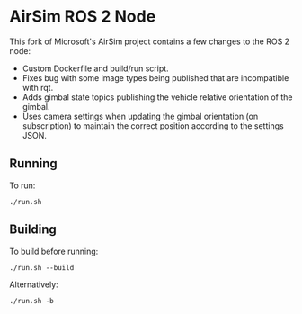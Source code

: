 # AirSim ROS 2 Node

This fork of Microsoft's AirSim project contains a few changes to the ROS 2 node:
- Custom Dockerfile and build/run script.
- Fixes bug with some image types being published that are incompatible with rqt.
- Adds gimbal state topics publishing the vehicle relative orientation of the gimbal.
- Uses camera settings when updating the gimbal orientation (on subscription) to maintain the correct position according to the settings JSON.

## Running
To run:
```
./run.sh
```

## Building
To build before running:
```
./run.sh --build
```

Alternatively:
```
./run.sh -b
```
